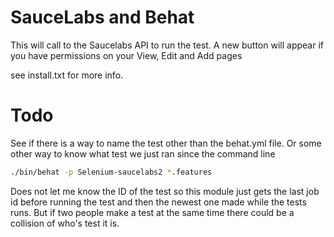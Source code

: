# SauceLabs and Behat

This will call to the Saucelabs API to run the test.
A new button will appear if you have permissions on your View, Edit and Add pages

see install.txt for more info.


# Todo

See if there is a way to name the test other than the behat.yml file.
Or some other way to know what test we just ran since the command line

```bash
./bin/behat -p Selenium-saucelabs2 *.features
```

Does not let me know the ID of the test so this module just gets the last job id before running the test
and then the newest one made while the tests runs.
But if two people make a test at the same time there could be a collision of who's test it is.
